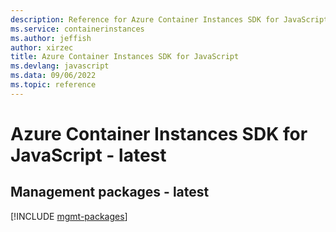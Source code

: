 ```yaml
---
description: Reference for Azure Container Instances SDK for JavaScript
ms.service: containerinstances
ms.author: jeffish
author: xirzec
title: Azure Container Instances SDK for JavaScript
ms.devlang: javascript
ms.data: 09/06/2022
ms.topic: reference
---
```

# Azure Container Instances SDK for JavaScript - latest

## Management packages - latest
[!INCLUDE [mgmt-packages](container-instances-mgmt-index.md)]